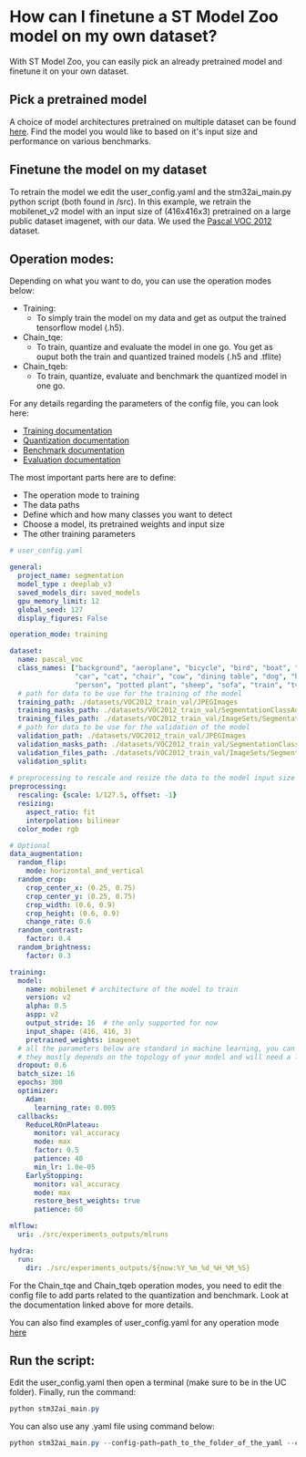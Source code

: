 # How can I finetune a ST Model Zoo model on my own dataset?

With ST Model Zoo, you can easily pick an already pretrained model and finetune it on your own dataset.

## Pick a pretrained model

A choice of model architectures pretrained on multiple dataset can be found [here](../README_MODELS.md).
Find the model you would like to based on it's input size and performance on various benchmarks.

## Finetune the model on my dataset

To retrain the model we edit the user_config.yaml and the stm32ai_main.py python script (both found in /src).
In this example, we retrain the mobilenet_v2 model with an input size of (416x416x3) pretrained on a large public dataset imagenet, with our data.
We used the [Pascal VOC 2012](http://host.robots.ox.ac.uk/pascal/VOC/voc2012/) dataset. 


## Operation modes:

Depending on what you want to do, you can use the operation modes below:
- Training:
    - To simply train the model on my data and get as output the trained tensorflow model (.h5).
- Chain_tqe:
    - To train, quantize and evaluate the model in one go. You get as ouput both the train and quantized trained models (.h5 and .tflite)
- Chain_tqeb:
    - To train, quantize, evaluate and benchmark the quantized model in one go.

For any details regarding the parameters of the config file, you can look here:
- [Training documentation](../README_TRAINING.md)
- [Quantization documentation](../README_QUANTIZATION.md)
- [Benchmark documentation](../README_BENCHMARKING.md)
- [Evaluation documentation](../README_EVALUATION.md)


The most important parts here are to define:
- The operation mode to training
- The data paths
- Define which and how many classes you want to detect
- Choose a model, its pretrained weights and input size
- The other training parameters

```yaml
# user_config.yaml

general:
  project_name: segmentation
  model_type : deeplab_v3
  saved_models_dir: saved_models
  gpu_memory_limit: 12
  global_seed: 127
  display_figures: False

operation_mode: training

dataset:
  name: pascal_voc
  class_names: ["background", "aeroplane", "bicycle", "bird", "boat", "bottle", "bus",
                "car", "cat", "chair", "cow", "dining table", "dog", "horse", "motorbike",
                "person", "potted plant", "sheep", "sofa", "train", "tv/monitor"]
  # path for data to be use for the training of the model
  training_path: ./datasets/VOC2012_train_val/JPEGImages
  training_masks_path: ./datasets/VOC2012_train_val/SegmentationClassAug
  training_files_path: ./datasets/VOC2012_train_val/ImageSets/Segmentation/trainaug.txt
  # path for data to be use for the validation of the model
  validation_path: ./datasets/VOC2012_train_val/JPEGImages
  validation_masks_path: ./datasets/VOC2012_train_val/SegmentationClassAug
  validation_files_path: ./datasets/VOC2012_train_val/ImageSets/Segmentation/val.txt
  validation_split: 
  
# preprocessing to rescale and resize the data to the model input size define below
preprocessing:
  rescaling: {scale: 1/127.5, offset: -1}
  resizing:
    aspect_ratio: fit
    interpolation: bilinear 
  color_mode: rgb

# Optional
data_augmentation:   
  random_flip:
    mode: horizontal_and_vertical
  random_crop:
    crop_center_x: (0.25, 0.75)
    crop_center_y: (0.25, 0.75)
    crop_width: (0.6, 0.9)
    crop_height: (0.6, 0.9)
    change_rate: 0.6
  random_contrast:
    factor: 0.4
  random_brightness:
    factor: 0.3

training:
  model: 
    name: mobilenet # architecture of the model to train
    version: v2 
    alpha: 0.5
    aspp: v2
    output_stride: 16  # the only supported for now 
    input_shape: (416, 416, 3)
    pretrained_weights: imagenet
  # all the parameters below are standard in machine learning, you can look for them in google
  # they mostly depends on the topology of your model and will need a lot of testing
  dropout: 0.6
  batch_size: 16
  epochs: 300
  optimizer:
    Adam:
      learning_rate: 0.005
  callbacks:          
    ReduceLROnPlateau:
      monitor: val_accuracy
      mode: max
      factor: 0.5
      patience: 40
      min_lr: 1.0e-05
    EarlyStopping:
      monitor: val_accuracy
      mode: max
      restore_best_weights: true
      patience: 60

mlflow:
  uri: ./src/experiments_outputs/mlruns

hydra:
  run:
    dir: ./src/experiments_outputs/${now:%Y_%m_%d_%H_%M_%S}
```

For the Chain_tqe and Chain_tqeb operation modes, you need to edit the config file to add parts related to the quantization and benchmark.
Look at the documentation linked above for more details.

You can also find examples of user_config.yaml for any operation mode [here](../../src/config_file_examples)

## Run the script:

Edit the user_config.yaml then open a terminal (make sure to be in the UC folder). Finally, run the command:

```powershell
python stm32ai_main.py
```
You can also use any .yaml file using command below:
```powershell
python stm32ai_main.py --config-path=path_to_the_folder_of_the_yaml --config-name=name_of_your_yaml_file
```